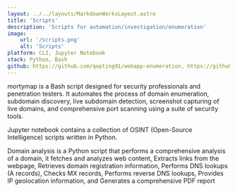```yaml
---
layout: ../../layouts/MarkdownWorksLayout.astro
title: 'Scripts'
description: 'Scripts for automation/investigation/enumeration'
image:
    url: '/scripts.png'
    alt: 'Scripts'
platform: CLI, Jupyter Notebook
stack: Python, Bash
github: https://github.com/qepting91/webapp-enumeration, https://github.com/qepting91/Scripts, https://github.com/qepting91/domain_analysis
---
```


mortymap is a Bash script designed for security professionals and penetration testers. It automates the process of domain enumeration, subdomain discovery, live subdomain detection, screenshot capturing of live domains, and comprehensive port scanning using a suite of security tools.

Jupyter notebook contains a collection of OSINT (Open-Source Intelligence) scripts written in Python.

Domain analysis is a Python script that performs a comprehensive analysis of a domain, it fetches and analyzes web content, Extracts links from the webpage, Retrieves domain registration information, Performs DNS lookups (A records), Checks MX records, Performs reverse DNS lookups, Provides IP geolocation information, and Generates a comprehensive PDF report